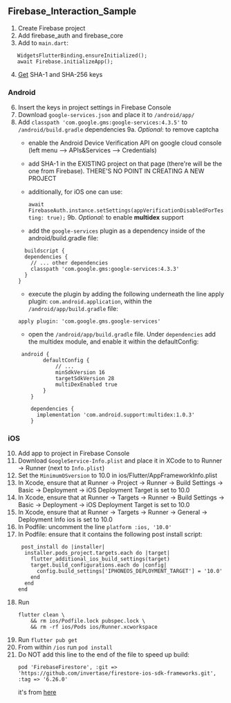 ## Firebase_Interaction_Sample

1. Create Firebase project
2. Add firebase_auth and firebase_core
3. Add to `main.dart`:
```
   WidgetsFlutterBinding.ensureInitialized();
   await Firebase.initializeApp();
```
4. [Get](https://flutteragency.com/how-to-generate-sha-1-in-flutter/) SHA-1 and SHA-256 keys
 
### Android

6. Insert the keys in project settings in Firebase Console
7. Download `google-services.json` and place it to `/android/app/`
8. Add `classpath 'com.google.gms:google-services:4.3.5'` to `/android/build.gradle` dependencies
9a. *Optional*: to remove captcha
    * enable the Android Device Verification API on google cloud console (left menu --> APIs&Services --> Credentials)
    * add SHA-1 in the EXISTING project on that page (there're will be the one from Firebase). THERE'S NO POINT IN CREATING A NEW PROJECT
    * additionally, for iOS one can use: 
    
        `await FirebaseAuth.instance.setSettings(appVerificationDisabledForTesting: true);`
9b. *Optional:* to enable **multidex** support
    * add the `google-services` plugin as a dependency inside of the android/build.gradle file:
    ```
      buildscript {
      dependencies {
        // ... other dependencies
        classpath 'com.google.gms:google-services:4.3.3'
      }
    }
    ```
    * execute the plugin by adding the following underneath the line apply plugin: `com.android.application`, within the `/android/app/build.gradle` file:
    ```
    apply plugin: 'com.google.gms.google-services'
    ```
    * open the `/android/app/build.gradle` file. Under `dependencies` add the multidex module, and enable it within the defaultConfig:
    ```
     android {
            defaultConfig {
                // ...
                minSdkVersion 16
                targetSdkVersion 28
                multiDexEnabled true
            }
        }

        dependencies {
          implementation 'com.android.support:multidex:1.0.3'
        }
     ```

### iOS

10. Add app to project in Firebase Console
11. Download `GoogleService-Info.plist` and place it in XCode to to Runner -> Runner (next to `Info.plist`)
12. Set the `MinimumOSversion` to 10.0 in ios/Flutter/AppFrameworkInfo.plist
13. In Xcode, ensure that at Runner -> Project -> Runner -> Build Settings -> Basic -> Deployment -> iOS Deployment Target is set to 10.0
14. In Xcode, ensure that at Runner -> Targets -> Runner -> Build Settings -> Basic -> Deployment -> iOS Deployment Target is set to 10.0
15. In Xcode, ensure that at Runner -> Targets -> Runner -> General -> Deployment Info ios is set to 10.0
16. In Podfile: uncomment the line `platform :ios, '10.0'`
17. In Podfile: ensure that it contains the following post install script:
    ```
     post_install do |installer|
      installer.pods_project.targets.each do |target|
        flutter_additional_ios_build_settings(target)
        target.build_configurations.each do |config|
          config.build_settings['IPHONEOS_DEPLOYMENT_TARGET'] = '10.0'
        end
      end
    end
    ```
18. Run 
    ```
    flutter clean \
        && rm ios/Podfile.lock pubspec.lock \
        && rm -rf ios/Pods ios/Runner.xcworkspace
    ```
19. Run `flutter pub get`
20. From within `/ios` run `pod install`
21. Do NOT add this line to the end of the file to speed up build:
    ```
    pod 'FirebaseFirestore', :git => 'https://github.com/invertase/firestore-ios-sdk-frameworks.git', :tag => '6.26.0'
    ```
    it's from [here](https://firebase.flutter.dev/docs/overview#improve-ios-build-times)

